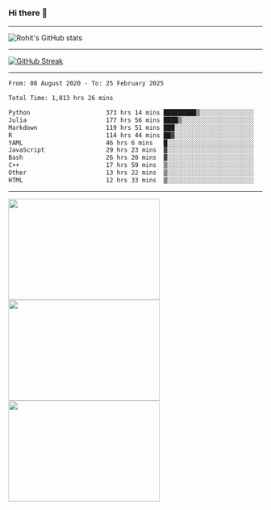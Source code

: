### Hi there 👋

<hr/>

![Rohit's GitHub stats](https://github-readme-stats.vercel.app/api?username=RohitRathore1&show_icons=true&theme=transparent)

<hr/>

[![GitHub Streak](http://github-readme-streak-stats.herokuapp.com?user=RohitRathore1&theme=dark&mode=weekly)](https://git.io/streak-stats)

<hr/>

<!--START_SECTION:waka-->

```txt
From: 08 August 2020 - To: 25 February 2025

Total Time: 1,013 hrs 26 mins

Python                     373 hrs 14 mins █████████▒░░░░░░░░░░░░░░░   36.83 %
Julia                      177 hrs 56 mins ████▒░░░░░░░░░░░░░░░░░░░░   17.56 %
Markdown                   119 hrs 51 mins ███░░░░░░░░░░░░░░░░░░░░░░   11.83 %
R                          114 hrs 44 mins ██▓░░░░░░░░░░░░░░░░░░░░░░   11.32 %
YAML                       46 hrs 6 mins   █░░░░░░░░░░░░░░░░░░░░░░░░   04.55 %
JavaScript                 29 hrs 23 mins  ▓░░░░░░░░░░░░░░░░░░░░░░░░   02.90 %
Bash                       26 hrs 20 mins  ▓░░░░░░░░░░░░░░░░░░░░░░░░   02.60 %
C++                        17 hrs 59 mins  ▒░░░░░░░░░░░░░░░░░░░░░░░░   01.78 %
Other                      13 hrs 22 mins  ▒░░░░░░░░░░░░░░░░░░░░░░░░   01.32 %
HTML                       12 hrs 33 mins  ▒░░░░░░░░░░░░░░░░░░░░░░░░   01.24 %
```

<!--END_SECTION:waka-->

<hr/>

<p>
  <img src="https://wakatime.com/share/@TeAmp0is0N/0205e68a-e5ed-48bf-b870-3c94c1fa77d3.svg" width="300" height="200">
  <img src="https://wakatime.com/share/@TeAmp0is0N/3935ee43-08a3-493e-8b95-60c1f9204b15.svg" width="300" height="200">
  <img src="https://wakatime.com/share/@TeAmp0is0N/8717aacc-7340-44e0-abb1-987dc9823fcd.svg" width="300" height="200">
</p>




